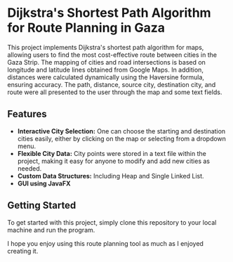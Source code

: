 # Dijkstra's Shortest Path Algorithm for Route Planning in Gaza

This project implements Dijkstra's shortest path algorithm for maps, allowing users to find the most cost-effective route between cities in the Gaza Strip. The mapping of cities and road intersections is based on longitude and latitude lines obtained from Google Maps. In addition, distances were calculated dynamically using the Haversine formula, ensuring accuracy. The path, distance, source city, destination city, and route were all presented to the user through the map and some text fields.

## Features
- **Interactive City Selection:** One can choose the starting and destination cities easily, either by clicking on the map or selecting from a dropdown menu.
- **Flexible City Data:** City points were stored in a text file within the project, making it easy for anyone to modify and add new cities as needed.
- **Custom Data Structures:** Including Heap and Single Linked List.
- **GUI using JavaFX**

## Getting Started
To get started with this project, simply clone this repository to your local machine and run the program.

I hope you enjoy using this route planning tool as much as I enjoyed creating it.
